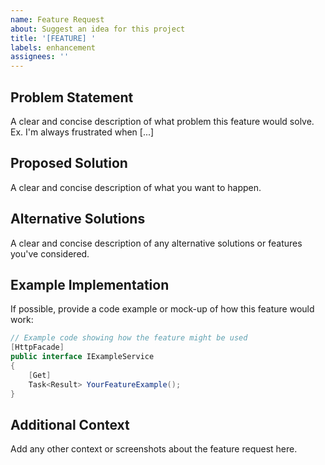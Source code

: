 ```yaml
---
name: Feature Request
about: Suggest an idea for this project
title: '[FEATURE] '
labels: enhancement
assignees: ''
---
```


## Problem Statement
A clear and concise description of what problem this feature would solve. Ex. I'm always frustrated when [...]

## Proposed Solution
A clear and concise description of what you want to happen.

## Alternative Solutions
A clear and concise description of any alternative solutions or features you've considered.

## Example Implementation
If possible, provide a code example or mock-up of how this feature would work:

```csharp
// Example code showing how the feature might be used
[HttpFacade]
public interface IExampleService
{
    [Get]
    Task<Result> YourFeatureExample();
}
```

## Additional Context
Add any other context or screenshots about the feature request here.
